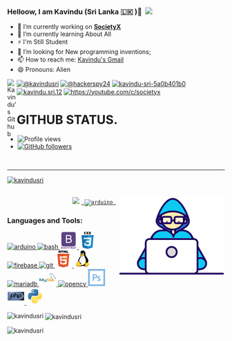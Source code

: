 ### Helloow, I am Kavindu (Sri Lanka 🇱🇰 )👋 &nbsp;<img src="https://github.com/TheDudeThatCode/TheDudeThatCode/blob/master/Assets/Earth.gif" width="24px">



- 🔭 I’m currently working on **[SocietyX](https://www.youtube.com/c/societyx)**
- 🌱 I’m currently learning About All
- ⚡️ I'm Still Student
- 🤔 I’m looking for New programming inventions;
- 📫 How to reach me: [Kavindu's Gmail](kavindusri2005@gmail.com)
- 😄 Pronouns: Alien

<div align="left">
<a href="https://github.com/KavinduSri">
  <img align="left" alt="Kavindu's Github" width="22px" src="https://cdn.jsdelivr.net/npm/simple-icons@v3/icons/github.svg" />
</a>
  <a href="https://www.hackerrank.com/kavindusri" target="blank"><img align="center" src="https://raw.githubusercontent.com/rahuldkjain/github-profile-readme-generator/master/src/images/icons/Social/hackerrank.svg" alt="@kavindusri" height="30" width="40" /></a>
<a href="https://codepen.io/hackerspy24" target="blank"><img align="center" src="https://raw.githubusercontent.com/rahuldkjain/github-profile-readme-generator/master/src/images/icons/Social/codepen.svg" alt="@hackerspy24" height="30" width="40" /></a>
<a href="https://linkedin.com/in/kavindu-sri-5a0b401b0" target="blank"><img align="center" src="https://raw.githubusercontent.com/rahuldkjain/github-profile-readme-generator/master/src/images/icons/Social/linked-in-alt.svg" alt="kavindu-sri-5a0b401b0" height="30" width="40" /></a>
<a href="https://fb.com/kavindu.sri.12" target="blank"><img align="center" src="https://raw.githubusercontent.com/rahuldkjain/github-profile-readme-generator/master/src/images/icons/Social/facebook.svg" alt="kavindu.sri.12" height="30" width="40" /></a>
<a href="/https://youtube.com/c/societyx" target="blank"><img align="center" src="https://raw.githubusercontent.com/rahuldkjain/github-profile-readme-generator/master/src/images/icons/Social/youtube.svg" alt="https://youtube.com/c/societyx" height="30" width="40" /></a>
 <br>


</div>

  
  # GITHUB STATUS.
- ![Profile views](https://gpvc.arturio.dev/KavinduSri)
- [![GitHub followers](https://img.shields.io/github/followers/KavinduSri.svg?style=social&label=Follow&maxAge=2592000)](https://github.com/KavinduSri?tab=followers)
  






</p>


<!--rule -->
<br>
<hr style="height:2px;border-width:0;color:gray;background-color:gray">

  <p align="left"> <a href="https://github.com/ryo-ma/github-profile-trophy"><img src="https://github-profile-trophy.vercel.app/?username=kavindusri" alt="kavindusri" /></a> </p>
  <br>

<div align="right">
<img align="right" src="https://github.com/RazorKenway/RazorKenway/blob/main/Developer.gif"/>
<code><img width="10%"  src="https://www.vectorlogo.zone/logos/python/python-ar21.svg"></code>
<code><a href="https://www.arduino.cc/" target="_blank"> <img src="https://cdn.worldvectorlogo.com/logos/arduino-1.svg" alt="arduino" width="40" height="40"/> </a> <a></code>
</div>

<h3 align="left">Languages and Tools:</h3>
<p align="left"> <a href="https://www.arduino.cc/" target="_blank"> <img src="https://cdn.worldvectorlogo.com/logos/arduino-1.svg" alt="arduino" width="40" height="40"/> </a> <a href="https://www.gnu.org/software/bash/" target="_blank"> <img src="https://www.vectorlogo.zone/logos/gnu_bash/gnu_bash-icon.svg" alt="bash" width="40" height="40"/> </a> <a href="https://getbootstrap.com" target="_blank"> <img src="https://raw.githubusercontent.com/devicons/devicon/master/icons/bootstrap/bootstrap-plain-wordmark.svg" alt="bootstrap" width="40" height="40"/> </a> <a href="https://www.w3schools.com/css/" target="_blank"> <img src="https://raw.githubusercontent.com/devicons/devicon/master/icons/css3/css3-original-wordmark.svg" alt="css3" width="40" height="40"/> </a> <a href="https://firebase.google.com/" target="_blank"> <img src="https://www.vectorlogo.zone/logos/firebase/firebase-icon.svg" alt="firebase" width="40" height="40"/> </a> <a href="https://git-scm.com/" target="_blank"> <img src="https://www.vectorlogo.zone/logos/git-scm/git-scm-icon.svg" alt="git" width="40" height="40"/> </a> <a href="https://www.w3.org/html/" target="_blank"> <img src="https://raw.githubusercontent.com/devicons/devicon/master/icons/html5/html5-original-wordmark.svg" alt="html5" width="40" height="40"/> </a> <a href="https://www.linux.org/" target="_blank"> <img src="https://raw.githubusercontent.com/devicons/devicon/master/icons/linux/linux-original.svg" alt="linux" width="40" height="40"/> </a> <a href="https://mariadb.org/" target="_blank"> <img src="https://www.vectorlogo.zone/logos/mariadb/mariadb-icon.svg" alt="mariadb" width="40" height="40"/> </a> <a href="https://www.mysql.com/" target="_blank"> <img src="https://raw.githubusercontent.com/devicons/devicon/master/icons/mysql/mysql-original-wordmark.svg" alt="mysql" width="40" height="40"/> </a> <a href="https://opencv.org/" target="_blank"> <img src="https://www.vectorlogo.zone/logos/opencv/opencv-icon.svg" alt="opencv" width="40" height="40"/> </a> <a href="https://www.photoshop.com/en" target="_blank"> <img src="https://raw.githubusercontent.com/devicons/devicon/master/icons/photoshop/photoshop-line.svg" alt="photoshop" width="40" height="40"/> </a> <a href="https://www.php.net" target="_blank"> <img src="https://raw.githubusercontent.com/devicons/devicon/master/icons/php/php-original.svg" alt="php" width="40" height="40"/> </a> <a href="https://www.python.org" target="_blank"> <img src="https://raw.githubusercontent.com/devicons/devicon/master/icons/python/python-original.svg" alt="python" width="40" height="40"/> </a> </p>

 

<p><img align="left" src="https://github-readme-stats.vercel.app/api/top-langs?username=kavindusri&show_icons=true&theme=dark&title_color=0fc3ff&text_color=00ff1e&bg_color=000000&hide_border=true&locale=en&layout=compact" alt="kavindusri" /></p>

<p>&nbsp;<img align="center" src="https://github-readme-stats.vercel.app/api?username=kavindusri&show_icons=true&theme=dark&title_color=24deff&text_color=ff0000&hide_border=true&locale=en" alt="kavindusri" /></p>

<p><img align="center" src="https://github-readme-streak-stats.herokuapp.com/?user=kavindusri&theme=dark" alt="kavindusri" /></p>

